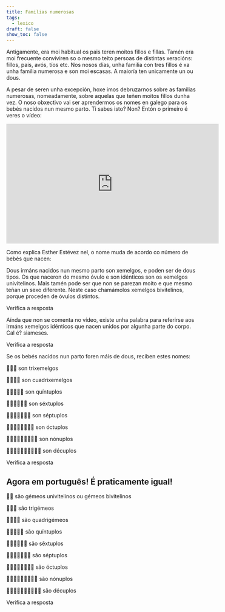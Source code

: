 ```yaml
---
title: Familias numerosas
tags:
  - lexico
draft: false
show_toc: false
---
```

Antigamente, era moi habitual os pais teren moitos fillos e fillas. Tamén era moi frecuente conviviren so o mesmo teito persoas de distintas xeracións: fillos, pais, avós, tíos etc. Nos nosos días, unha familia con tres fillos é xa unha familia numerosa e son moi escasas. A maioría ten unicamente un ou dous. 

A pesar de seren unha excepción, hoxe imos debruzarnos sobre as familias numerosas, nomeadamente, sobre aquelas que teñen moitos fillos dunha vez. O noso obxectivo vai ser aprendermos os nomes en galego para os bebés nacidos nun mesmo parto. Ti sabes isto? Non? Entón o primeiro é veres o vídeo: 

<iframe width="560" height="315" src="https://www.youtube.com/embed/FQfghLHlDh0?si=534mIfRNI-C3hCqX" title="YouTube video player" frameborder="0" allow="accelerometer; autoplay; clipboard-write; encrypted-media; gyroscope; picture-in-picture; web-share" allowfullscreen></iframe>

Como explica Esther Estévez nel, o nome muda de acordo co número de bebés que nacen:

Dous irmáns nacidos nun mesmo parto son <e-answer>xemelgos</e-answer>, e poden ser de dous tipos. Os que naceron do mesmo óvulo e son idénticos son os <e-answer>xemelgos</e-answer> <e-answer>univitelinos</e-answer>. Mais tamén pode ser que non se parezan moito e que mesmo teñan un sexo diferente. Neste caso chamámolos <e-answer>xemelgos</e-answer> <e-answer>bivitelinos</e-answer>, porque proceden de óvulos distintos. 

<e-validate>Verifica a resposta</e-validate>

Aínda que non se comenta no vídeo, existe unha palabra para referirse aos irmáns xemelgos idénticos que nacen unidos por algunha parte do corpo. Cal é? <e-answer>siameses</e-answer>.

<e-validate>Verifica a resposta</e-validate>

Se os bebés nacidos nun parto foren máis de dous, reciben estes nomes:

👶👶👶 son <e-answer>trixemelgos</e-answer>

👶👶👶👶 son <e-answer>cuadrixemelgos</e-answer>

👶👶👶👶👶 son  <e-answer>quíntuplos</e-answer>

👶👶👶👶👶👶 son  <e-answer>séxtuplos</e-answer>

👶👶👶👶👶👶👶 son  <e-answer>séptuplos</e-answer>

👶👶👶👶👶👶👶👶 son  <e-answer>óctuplos</e-answer>

👶👶👶👶👶👶👶👶👶 son  <e-answer readonly>nónuplos</e-answer>

👶👶👶👶👶👶👶👶👶👶 son <e-answer readonly>décuplos</e-answer>

<e-validate>Verifica a resposta</e-validate>

## Agora em português! É praticamente igual!

👶👶 são <e-answer readonly>gémeos</e-answer> <e-answer>univitelinos</e-answer> ou <e-answer>gémeos</e-answer> <e-answer>bivitelinos</e-answer>

👶👶👶 são <e-answer>trigémeos</e-answer>

👶👶👶👶 são <e-answer readonly>quadrigémeos</e-answer>

👶👶👶👶👶 são <e-answer>quíntuplos</e-answer>

👶👶👶👶👶👶 são <e-answer readonly>sêxtuplos</e-answer>

👶👶👶👶👶👶👶 são <e-answer readonly>séptuplos</e-answer>

👶👶👶👶👶👶👶👶 são <e-answer>óctuplos</e-answer>

👶👶👶👶👶👶👶👶👶 são <e-answer>nónuplos</e-answer>

👶👶👶👶👶👶👶👶👶👶 são <e-answer readonly>décuplos</e-answer>

<e-validate>Verifica a resposta</e-validate>
